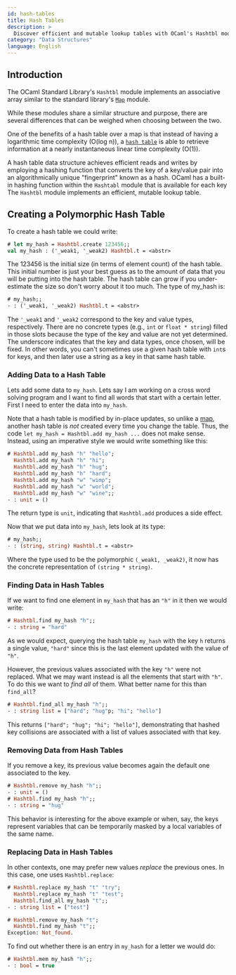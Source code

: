 ```yaml
---
id: hash-tables
title: Hash Tables
description: >
  Discover efficient and mutable lookup tables with OCaml's Hashtbl module
category: "Data Structures"
language: English
---
```


## Introduction

The OCaml Standard Library's `Hashtbl` module implements an associative array
similar to the standard library's [`Map`](https://ocaml.org/docs/maps) module.

While these modules share a similar structure and purpose, there are several
differences that can be weighed when choosing between the two.

One of the benefits of a hash table over a map is that instead of having a
logarithmic time complexity (O(log n)), a [`hash
table`](https://en.wikipedia.org/wiki/Hash_table) is able to retrieve
information at a nearly instantaneous linear time complexity (O(1)).

A hash table data structure achieves efficient reads and writes by employing a
hashing function that converts the key of a key/value pair into an
algorithmically unique "fingerprint" known as a hash. OCaml has a built-in
hashing function within the `Hashtabl` module that is available for each key
The `Hashtbl` module implements an efficient, mutable lookup table.

## Creating a Polymorphic Hash Table

To create a hash table we could write:

```ocaml
# let my_hash = Hashtbl.create 123456;;
val my_hash : ('_weak1, '_weak2) Hashtbl.t = <abstr>
```

The 123456 is the initial size (in terms of element count) of the hash table.
This initial number is just your best guess as to the amount of data that you
will be putting into the hash table. The hash table can grow if you
under-estimate the size so don't worry about it too much. The type of my_hash
is:

```ocaml
# my_hash;;
- : ('_weak1, '_weak2) Hashtbl.t = <abstr>
```

The `'_weak1` and `'_weak2` correspond to the key and value types, respectively.
There are no concrete types (e.g., `int` or `float * string`) filled in those
slots because the type of the key and value are not yet determined. The
underscore indicates that the key and data types, once chosen, will be fixed. In
other words, you can't sometimes use a given hash table with `int`s for keys,
and then later use a string as a key in that same hash table.

### Adding Data to a Hash Table

Lets add some data to `my_hash`. Lets say I am working on a cross word
solving program and I want to find all words that start with a certain
letter. First I need to enter the data into `my_hash`.

Note that a hash table is modified by in-place updates, so unlike a
[map](https://ocaml.org/docs/maps), another hash table is _not_ created every
time you change the table. Thus, the code `let my_hash = Hashtbl.add my_hash
...` does not make sense. Instead, using an imperative style we would write
something like this:

```ocaml
# Hashtbl.add my_hash "h" "hello";
  Hashtbl.add my_hash "h" "hi";
  Hashtbl.add my_hash "h" "hug";
  Hashtbl.add my_hash "h" "hard";
  Hashtbl.add my_hash "w" "wimp";
  Hashtbl.add my_hash "w" "world";
  Hashtbl.add my_hash "w" "wine";;
- : unit = ()
```

The return type is `unit`, indicating that `Hashtbl.add` produces a side effect.

Now that we put data into `my_hash`, lets look at its type:

```ocaml
# my_hash;;
- : (string, string) Hashtbl.t = <abstr>
```

Where the type used to be the polymorphic `(_weak1, _weak2)`, it now has the
concrete representation of `(string * string)`.

### Finding Data in Hash Tables

If we want to find one element in `my_hash` that has an `"h"` in it then we
would write:

```ocaml
# Hashtbl.find my_hash "h";;
- : string = "hard"
```

As we would expect, querying the hash table `my_hash` with the key `h` returns a
single value, `"hard"` since this is the last element updated with the
value of `"h"`.

However, the previous values associated with the key `"h"` were not replaced.
What we may want instead is all the elements that start with `"h"`. To do this we
want to *find all* of them. What better name for this than `find_all`?

```ocaml
# Hashtbl.find_all my_hash "h";;
- : string list = ["hard"; "hug"p; "hi"; "hello"]
```

This returns `["hard"; "hug"; "hi"; "hello"]`, demonstrating that hashed key
collisions are associated with a list of values associated with that key.

### Removing Data from Hash Tables

If you remove a key, its previous value becomes again the default one
associated to the key.

```ocaml
# Hashtbl.remove my_hash "h";;
- : unit = ()
# Hashtbl.find my_hash "h";;
- : string = "hug"
```

This behavior is interesting for the above example or when, say, the
keys represent variables that can be temporarily masked by a local
variables of the same name.

### Replacing Data in Hash Tables

In other contexts, one may prefer new values *replace* the previous ones.  In
this case, one uses `Hashtbl.replace`:

```ocaml
# Hashtbl.replace my_hash "t" "try";
  Hashtbl.replace my_hash "t" "test";
  Hashtbl.find_all my_hash "t";;
- : string list = ["test"]

# Hashtbl.remove my_hash "t";
  Hashtbl.find my_hash "t";;
Exception: Not_found.
```

To find out whether there is an entry in `my_hash` for a letter we would do:

```ocaml
# Hashtbl.mem my_hash "h";;
- : bool = true
```
